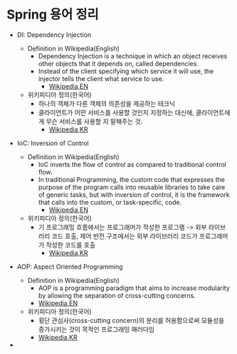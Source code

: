 # Spring 용어 정리

- DI: Dependency Injection
  - Definition in Wikipedia(English)
    - Dependency Injection is a technique in which an object receives other objects that it depends on, called dependencies.
    - Instead of the client specifying which service it will use, the injector tells the client what service to use.
      - [Wikipedia,EN](https://en.wikipedia.org/wiki/Dependency_injection)
  - 위키피디아 정의(한국어)
    - 하나의 객체가 다른 객체의 의존성을 제공하는 테크닉
    - 클라이언트가 어떤 서비스를 사용할 것인지 지정하는 대신에, 클라이언트에게 무슨 서비스를 사용할 지 말해주는 것.
      - [Wikipedia,KR](https://ko.wikipedia.org/wiki/%EC%9D%98%EC%A1%B4%EC%84%B1_%EC%A3%BC%EC%9E%85)

- IoC: Inversion of Control
  - Definition in Wikipedia(English)
    - IoC inverts the flow of control as compared to traditional control flow.
    - In traditional Programming, the custom code that expresses the purpose of the program calls into reusable libraries to take care of generic tasks, but with inversion of control, it is the framework that calls into the custom, or task-specific, code.
      - [Wikipedia,EN](https://en.wikipedia.org/wiki/Inversion_of_control)
  - 위키피디아 정의(한국어)
    - 기 프로그래밍 흐름에서는 프로그래머가 작성한 프로그램 -> 외부 라이브러리 코드 호출, 제어 반전 구조에서는 외부 라이브러리 코드가 프로그래머가 작성한 코드를 호출
      - [Wikipedia,KR](https://ko.wikipedia.org/wiki/%EC%A0%9C%EC%96%B4_%EB%B0%98%EC%A0%84)

- AOP: Aspect Oriented Programming
  - Definition in Wikipedia(English)
    - AOP is a programming paradigm that aims to increase modularity by allowing the separation of cross-cutting concerns.
    - [Wikipedia,EN](https://en.wikipedia.org/wiki/Aspect-oriented_programming)
  - 위키피디아 정의(한국어)
    - 횡단 관심사(cross-cutting concern)의 분리를 허용함으로써 모듈성을 증가시키는 것이 목적인 프로그래밍 패러다임
    - [Wikipedia,KR](https://ko.wikipedia.org/wiki/%EA%B4%80%EC%A0%90_%EC%A7%80%ED%96%A5_%ED%94%84%EB%A1%9C%EA%B7%B8%EB%9E%98%EB%B0%8D)

- 
